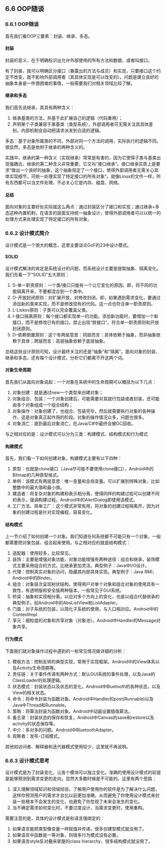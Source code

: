 ## 6.6 OOP随谈

### 6.6.1 OOP随谈
首先我们看OOP三要素：封装、继承、多态。

#### 封装
封装的意义，在于明确标识出允许外部使用的所有方法和数据，或者叫接口。

有了封装，就可以明确区分接口（暴露出的方法与成员）和实现，只要接口这个约定不改变，就不影响外部调用者（其具体实现是可以改变的）。问题是建立良好的抽象本身是一件很困难的事情，一般需要我们对相关领域比较了解。

#### 继承和多态
我们首先说继承，其具有两种含义：
1. 继承基类的方法，并基于此扩展自己的逻辑（代码重用）；
2. 声明某个子类兼容于某基类（类型系统），外部调用者可无需关注其具体差别，内部机制会自动把请求派发到合适的逻辑。

多态：基于对象所属类的不同，外部对同一个方法的调用，实际执行的逻辑不同。很显然，多态是依附于继承的两种含义的。

实践中，继承的第一种含义（实现继承）常常是有害的，因为它使得子类与基类出现强耦合。继承的第二种含义非常重要，它又叫“接口继承”。接口继承实质上是要求“做出一个良好的抽象，这个抽象规定了一个接口，使得外部调用者无需关心具体实现细节，可统一处理实现了特定接口的所有对象”。就像Linux的文件一样，所有东西都可以当文件处理，不必关心它是内存、磁盘、网络。

#### 总结
面向对象的主要好处实际就这么两点：通过封装区分了接口和实现；通过继承+多态这种内置机制，在语言的层面支持统一抽象设计，使得外部调用者可以以统一的处理方式来处理实现了特定接口的所有对象。

### 6.6.2 设计模式简介
设计模式是一个很大的概念，这里主要谈论GoF的23中设计模式。

#### SOLID
设计模式解决的肯定是系统设计的问题，而系统设计主要是提取抽象、隔离变化。我们先看一下“SOLID”五大原则：
1. S-单一职责原则：一个类/接口只能有一个让它变化的原因。即，将不同的功能隔离开来，不要都混合到一个类中。
2. O-开放封闭原则：对扩展开放，对修改封闭。即，如果遇到需求变化，要通过添加新的类来实现，而不是修改现有的代码。这一点也符合单一职责原则。
3. L-Liskov原则：子类可以完全覆盖父类。
4. I-接口隔离原则：每个接口都实现单一的功能。添加新功能时，要增加一个新接口，而不是修改已有的接口，禁止出现“胖接口”。符合单一职责原则和开放封闭原则。
5. D–依赖倒置原则：这个有两层意思：同层而言：具体依赖于抽象，而非抽象依赖于具体；跨层而言：高层抽象依赖于底层抽象。

总结这些设计原则可知，设计最终关注的还是“抽象”和“隔离”。面向对象的封装、继承和多态，还有每个设计模式，分析它们都离不开这两个词。

#### 对象生命周期
首先我们从面向对象说起：一个对象在系统中的生命周期可以概括为以下几点：
1. 对象创建：就是通过new一个类型来创建对象；
2. 对象组合、包装：一个对象创建后，可能需要对其就行包装或者封装，还可能由多个对象组成一个组合结构；
3. 对象操作：对象创建了，也组合、包装完毕，然后就需要执行对象的各种操作，这是对象真正起作用的阶段。对象的操作情况众多，问题也很多。
4. 对象消亡：直到最后对象消亡，在Java/C#中最终会被GC回收。

与之相对应的是：设计模式可以分为三类：构建模式、结构模式和行为模式
#### 构建模式
首先，我们看一下如何创建对象，构建模式主要有以下四种：
1. 原型：也就是clone接口（Java尽可能不要使用clone接口），Android中的Bitmap的几种原型格式。
2. 单例：该模式有两层意思：唯一变量和全局变量。可以扩展到特殊对象，比如整数中的最大值和最小值。
3. 建造者：将复杂对象的构建和表示相分离，使得同样的构建过程可以创建不同的表示，强调构建过程。Android中的AlertDialog即使用该模式。
4. 工厂方法、简单工厂：这个模式非常有用，将对象的创建过程隔离开，因为对象的创建过程是针对实现编程，容易变化。

#### 结构模式　　
上一节介绍了如何创建一个对象。我们知道任何系统都不可能只有一个对象，一般都需要把对象包装、组合起来使用。与之相对应的就是结构模式：
1. 适配器：使用较多，比较常见。
2. 装饰：主要是增强对象功能，对象功能增强有两种途径：组合和继承，装饰模式主要采用组合的方式，比继承更加灵活。典型例子：Java中I/O设计。
3. 代理：控制真实对象的访问，隐藏其内部具体实现。典型例子：Java RMI，Android中的Binder。
4. 组合：对象层次呈现树状结构，使得用户对单个对象和组合对象的使用具有一致性，有透明版和安全版两种版本。一般常见于GUI系统。
5. 桥梁：抽象和实现相分离，以应对多个方向上的变化，也是以组合代替继承的典型例子。如Android中的AbsListView和ListAdapter。
6. 门面：对子系统的包装，以简化子系统的使用，与入口相对应。Android中的ContextImpl.
7. 享元：细粒度的对象和共享对象（对象池）。Android中Handler的Message对象共享。

#### 行为模式
下面我们就对象操作过程中遇到的一些常见情况做详细的分析：
1. 模板方法：控制反转的典型实现，常用于实现框架。Android中的View体系以及Activity生命周期等。
2. 责任链：关于事件传递有两种方式：默认GUI系统的事件处理，以及Java的ClassLoader的处理逻辑。
3. 状态模式：封装状态以及状态的变化。Android中Bluetooth的各种状态，以及View的相关状态。
4. 命令：将命令封装为函数对象。Android中Handler的post(Runnable)以及Java中Thread和Runnable。
5. 策略：将算法封装为函数对象。Android中动画设置插值算法。
6. 备忘录：封装状态的保存和恢复。Android中Canvas的save和restore以及activity的状态保存等。
7. 中介：多对多的问题。Android中BluetoothAdapter。
8. 观察者：发布-订阅模式。

其他如访问者、解释器和迭代器模式使用较少，这里就不再说明。

### 6.6.3 设计模式思考
设计模式是为了封装变化，让各个模块可以独立变化。准确的使用设计模式的前提是能够预测到需求变更的走向，显然大多数时候是不可能的。这里有两个思路：
1. 深入理解领域知识和领域经验，了解用户使用你的软件是为了解决什么问题，这样你预测用户的需求才会比以前更加准确，从而避免了你使用设计模式来封装一些根本不会发生的变化，也避免了你忽视了未来会发生的变化。
2. 当不确定需求如何变化时，不要过度设计，当需求变更时，使用重构。

需要注意的是，具体的设计模式是和语言强绑定的：
1. 如果语言能把类型像变量一样赋值并传递，很多创建型模式就没用了。
2. 如果语言中函数是一等对象，则很多行为模式没有必要。
2. 如果语言style反对叠床架屋的class hierarchy，很多结构模式就没用了。